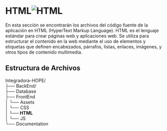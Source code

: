# HTML![HTML](https://img.shields.io/badge/HTML-239120?style=for-the-badge&logo=html5&logoColor=white)

En esta sección se encontrarán los archivos del código fuente de la aplicación en HTML (HyperText Markup Language). HTML es el lenguaje estándar para crear páginas web y aplicaciones web. Se utiliza para estructurar el contenido en la web mediante el uso de elementos y etiquetas que definen encabezados, párrafos, listas, enlaces, imágenes, y otros tipos de contenido multimedia.

## Estructura de Archivos
Integradora-HOPE/<br>
├── BackEnd/<br>
├── Database<br>
├── FrontEnd <br>
│ └── Assets<br>
│ └── CSS <br>
**│ └── HTML** <br>
│ └── JS <br>
└── Documentation <br>

